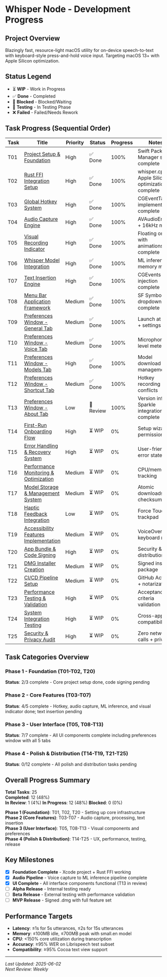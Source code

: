 # Whisper Node - Development Progress

## Project Overview
Blazingly fast, resource-light macOS utility for on-device speech-to-text with keyboard-style press-and-hold voice input. Targeting macOS 13+ with Apple Silicon optimization.

## Status Legend
- ⏳ **WIP** - Work in Progress
- ✅ **Done** - Completed
- 🛂 **Blocked** - Blocked/Waiting
- 🧪 **Testing** - In Testing Phase
- ❌ **Failed** - Failed/Needs Rework

## Task Progress (Sequential Order)

| Task | Title | Priority | Status | Progress | Notes |
|------|-------|----------|--------|----------|-------|
| T01 | [Project Setup & Foundation](tasks/T01-project-setup.md) | High | ✅ Done | 100% | Swift Package Manager setup complete |
| T02 | [Rust FFI Integration Setup](tasks/T02-rust-ffi-integration.md) | High | ✅ Done | 100% | whisper.cpp + Apple Silicon optimizations complete |
| T03 | [Global Hotkey System](tasks/T03-global-hotkey-system.md) | High | ✅ Done | 100% | CGEventTap implementation complete |
| T04 | [Audio Capture Engine](tasks/T04-audio-capture-engine.md) | High | ✅ Done | 100% | AVAudioEngine + 16kHz mono |
| T05 | [Visual Recording Indicator](tasks/T05-visual-recording-indicator.md) | High | ✅ Done | 100% | Floating orb with animations complete |
| T06 | [Whisper Model Integration](tasks/T06-whisper-model-integration.md) | High | ✅ Done | 100% | ML inference + memory mgmt |
| T07 | [Text Insertion Engine](tasks/T07-text-insertion-engine.md) | High | ✅ Done | 100% | CGEvents text injection complete |
| T08 | [Menu Bar Application Framework](tasks/T08-menubar-app.md) | Medium | ✅ Done | 100% | SF Symbols + dropdown complete |
| T09 | [Preferences Window - General Tab](tasks/T09-preferences-general.md) | Medium | ✅ Done | 100% | Launch at login + settings |
| T10 | [Preferences Window - Voice Tab](tasks/T10-preferences-voice.md) | Medium | ✅ Done | 100% | Microphone + level meter |
| T11 | [Preferences Window - Models Tab](tasks/T11-preferences-models.md) | High | ✅ Done | 100% | Model download + management |
| T12 | [Preferences Window - Shortcut Tab](tasks/T12-preferences-shortcut.md) | Medium | ✅ Done | 100% | Hotkey recording & conflicts |
| T13 | [Preferences Window - About Tab](tasks/T13-preferences-about.md) | Low | 🔄 Review | 100% | Version info + Sparkle integration complete |
| T14 | [First-Run Onboarding Flow](tasks/T14-onboarding-flow.md) | High | ⏳ WIP | 0% | Setup wizard + permissions |
| T15 | [Error Handling & Recovery System](tasks/T15-error-handling.md) | High | ⏳ WIP | 0% | User-friendly error states |
| T16 | [Performance Monitoring & Optimization](tasks/T16-performance-monitoring.md) | Medium | ⏳ WIP | 0% | CPU/memory tracking |
| T17 | [Model Storage & Management System](tasks/T17-model-storage.md) | Medium | ⏳ WIP | 0% | Atomic downloads + checksums |
| T18 | [Haptic Feedback Integration](tasks/T18-haptic-feedback.md) | Low | ⏳ WIP | 0% | Force Touch trackpad |
| T19 | [Accessibility Features Implementation](tasks/T19-accessibility-features.md) | Medium | ⏳ WIP | 0% | VoiceOver + keyboard nav |
| T20 | [App Bundle & Code Signing](tasks/T20-app-bundle-signing.md) | High | ⏳ WIP | 0% | Security & distribution |
| T21 | [DMG Installer Creation](tasks/T21-dmg-installer.md) | Medium | ⏳ WIP | 0% | Signed installer package |
| T22 | [CI/CD Pipeline Setup](tasks/T22-cicd-pipeline.md) | Medium | ⏳ WIP | 0% | GitHub Actions + notarization |
| T23 | [Performance Testing & Validation](tasks/T23-performance-testing.md) | High | ⏳ WIP | 0% | Acceptance criteria validation |
| T24 | [System Integration Testing](tasks/T24-integration-testing.md) | High | ⏳ WIP | 0% | Cross-app compatibility |
| T25 | [Security & Privacy Audit](tasks/T25-security-audit.md) | High | ⏳ WIP | 0% | Zero network calls + privacy |

## Task Categories Overview

### Phase 1 - Foundation (T01-T02, T20)
**Status**: 2/3 complete - Core project setup done, code signing pending

### Phase 2 - Core Features (T03-T07) 
**Status**: 4/5 complete - Hotkey, audio capture, ML inference, and visual indicator done; text insertion pending

### Phase 3 - User Interface (T05, T08-T13)
**Status**: 7/7 complete - All UI components complete including preferences window with all 5 tabs

### Phase 4 - Polish & Distribution (T14-T19, T21-T25)
**Status**: 0/12 complete - All polish and distribution tasks pending

## Overall Progress Summary

**Total Tasks**: 25  
**Completed**: 12 (48%)  
**In Review**: 1 (4%)
**In Progress**: 12 (48%)
**Blocked**: 0 (0%)  

**Phase 1 (Foundation)**: T01, T02, T20 - Setting up core infrastructure  
**Phase 2 (Core Features)**: T03-T07 - Audio capture, processing, text insertion  
**Phase 3 (User Interface)**: T05, T08-T13 - Visual components and preferences  
**Phase 4 (Polish & Distribution)**: T14-T25 - UX, performance, testing, release  

## Key Milestones

- [x] **Foundation Complete** - Xcode project + Rust FFI working
- [x] **Audio Pipeline** - Voice capture to ML inference pipeline complete  
- [x] **UI Complete** - All interface components functional (T13 in review)
- [ ] **Alpha Release** - Internal testing ready
- [ ] **Beta Release** - External testing with performance validation
- [ ] **MVP Release** - Signed .dmg with full feature set

## Performance Targets

- **Latency**: ≤1s for 5s utterances, ≤2s for 15s utterances
- **Memory**: ≤100MB idle, ≤700MB peak with small.en model
- **CPU**: <150% core utilization during transcription
- **Accuracy**: ≥95% WER on Librispeech test subset
- **Compatibility**: ≥95% Cocoa text view support

---
*Last Updated: 2025-06-02*  
*Next Review: Weekly*